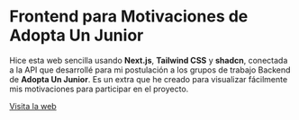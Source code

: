 # Frontend para Motivaciones de Adopta Un Junior

Hice esta web sencilla usando **Next.js**, **Tailwind CSS** y **shadcn**, conectada a la API que desarrollé para mi postulación a los grupos de trabajo Backend de **Adopta Un Junior**. Es un extra que he creado para visualizar fácilmente mis motivaciones para participar en el proyecto.

[Visita la web](https://motivaciones-frontend-auj.vercel.app/)
